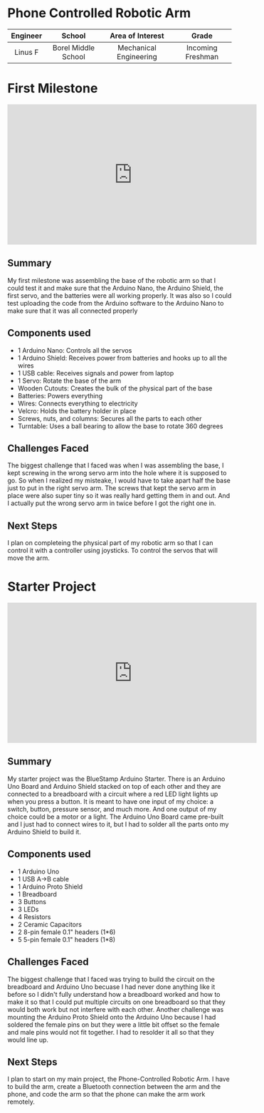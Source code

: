 # Phone Controlled Robotic Arm
<!---The phone-controlled robotic arm is a 3-jointed arm with a rotating base. It has a claw that opens and closes to pick up and grab objects. My biggest challenges, takeaways, and triumphs were...-->


| **Engineer** | **School** | **Area of Interest** | **Grade** |
|:--:|:--:|:--:|:--:|
| Linus F | Borel Middle School | Mechanical Engineering | Incoming Freshman

<!---**Replace the BlueStamp logo below with an image of yourself and your completed project. Follow the guide [here](https://tomcam.github.io/least-github-pages/adding-images-github-pages-site.html) if you need help.**

![Headstone Image](logo.svg)
  
# Final Milestone

**Don't forget to replace the text below with the embedding for your milestone video. Go to Youtube, click Share -> Embed, and copy and paste the code to replace what's below.**

<iframe width="560" height="315" src="https://www.youtube.com/watch?v=v7GNhi7AYkI" title="YouTube video player" frameborder="0" allow="accelerometer; autoplay; clipboard-write; encrypted-media; gyroscope; picture-in-picture; web-share" allowfullscreen></iframe>

For your final milestone, explain the outcome of your project. Key details to include are:
- What you've accomplished since your previous milestone
- What your biggest challenges and triumphs were at BSE
- A summary of key topics you learned about
- What you hope to learn in the future after everything you've learned at BSE



# Second Milestone

**Don't forget to replace the text below with the embedding for your milestone video. Go to Youtube, click Share -> Embed, and copy and paste the code to replace what's below.**

<iframe width="560" height="315" src="https://www.youtube.com/embed/y3VAmNlER5Y" title="YouTube video player" frameborder="0" allow="accelerometer; autoplay; clipboard-write; encrypted-media; gyroscope; picture-in-picture; web-share" allowfullscreen></iframe>

For your second milestone, explain what you've worked on since your previous milestone. You can highlight:
- Technical details of what you've accomplished and how they contribute to the final goal
- What has been surprising about the project so far
- Previous challenges you faced that you overcame
- What needs to be completed before your final milestone 
-->
# First Milestone

<!---**Don't forget to replace the text below with the embedding for your milestone video. Go to Youtube, click Share -> Embed, and copy and paste the code to replace what's below.**-->

<iframe width="560" height="315" src="https://www.youtube.com/embed/CaCazFBhYKs" title="YouTube video player" frameborder="0" allow="accelerometer; autoplay; clipboard-write; encrypted-media; gyroscope; picture-in-picture; web-share" allowfullscreen></iframe>

<!---For your first milestone, describe what your project is and how you plan to build it. You can include:
- An explanation about the different components of your project and how they will all integrate together
- Technical progress you've made so far
- Challenges you're facing and solving in your future milestones
- What your plan is to complete your project-->

## Summary

My first milestone was assembling the base of the robotic arm so that I could test it and make sure that the Arduino Nano, the Arduino Shield, the first servo, and the batteries were all working properly. It was also so I could test uploading the code from the Arduino software to the Arduino Nano to make sure that it was all connected properly

## Components used

- 1 Arduino Nano: Controls all the servos
- 1 Arduino Shield: Receives power from batteries and hooks up to all the wires
- 1 USB cable: Receives signals and power from laptop
- 1 Servo: Rotate the base of the arm
- Wooden Cutouts: Creates the bulk of the physical part of the base
- Batteries: Powers everything
- Wires: Connects everything to electricity
- Velcro: Holds the battery holder in place
- Screws, nuts, and columns: Secures all the parts to each other
- Turntable: Uses a ball bearing to allow the base to rotate 360 degrees

## Challenges Faced

The biggest challenge that I faced was when I was assembling the base, I kept screwing in the wrong servo arm into the hole where it is supposed to go. So when I realized my misteake, I would have to take apart half the base just to put in the right servo arm. The screws that kept the servo arm in place were also super tiny so it was really hard getting them in and out. And I actually put the wrong servo arm in twice before I got the right one in.

## Next Steps

I plan on completeing the physical part of my robotic arm so that I can control it with a controller using joysticks. To control the servos that will move the arm.

<!---# Schematics 
Here's where you'll put images of your schematics. [Tinkercad](https://www.tinkercad.com/blog/official-guide-to-tinkercad-circuits) and [Fritzing](https://fritzing.org/learning/) are both great resoruces to create professional schematic diagrams, though BSE recommends Tinkercad becuase it can be done easily and for free in the browser. 

# Code
Here's where you'll put your code. The syntax below places it into a block of code. Follow the guide [here]([url](https://www.markdownguide.org/extended-syntax/)) to learn how to customize it to your project needs. 

```c++
void setup() {
  // put your setup code here, to run once:
  Serial.begin(9600);
  Serial.println("Hello World!");
}

void loop() {
  // put your main code here, to run repeatedly:

}
```

# Bill of Materials
Here's where you'll list the parts in your project. To add more rows, just copy and paste the example rows below.
Don't forget to place the link of where to buy each component inside the quotation marks in the corresponding row after href =. Follow the guide [here]([url](https://www.markdownguide.org/extended-syntax/)) to learn how to customize this to your project needs. 

| **Part** | **Note** | **Price** | **Link** |
|:--:|:--:|:--:|:--:|
| Item Name | What the item is used for | $Price | <a href="https://www.amazon.com/Arduino-A000066-ARDUINO-UNO-R3/dp/B008GRTSV6/"> Link </a> |
| Item Name | What the item is used for | $Price | <a href="https://www.amazon.com/Arduino-A000066-ARDUINO-UNO-R3/dp/B008GRTSV6/"> Link </a> |
| Item Name | What the item is used for | $Price | <a href="https://www.amazon.com/Arduino-A000066-ARDUINO-UNO-R3/dp/B008GRTSV6/"> Link </a> |

# Other Resources/Examples
One of the best parts about Github is that you can view how other people set up their own work. Here are some past BSE portfolios that are awesome examples. You can view how they set up their portfolio, and you can view their index.md files to understand how they implemented different portfolio components.
- [Example 1](https://trashytuber.github.io/YimingJiaBlueStamp/)
- [Example 2](https://sviatil0.github.io/Sviatoslav_BSE/)
- [Example 3](https://arneshkumar.github.io/arneshbluestamp/)

To watch the BSE tutorial on how to create a portfolio, click here.-->

# Starter Project

<!---**Don't forget to replace the text below with the embedding for your milestone video. Go to Youtube, click Share -> Embed, and copy and paste the code to replace what's below.**-->

<iframe width="560" height="315" src="https://www.youtube.com/watch?v=syb-JsTi7dA" title="YouTube video player" frameborder="0" allow="accelerometer; autoplay; clipboard-write; encrypted-media; gyroscope; picture-in-picture; web-share" allowfullscreen></iframe>

## Summary 

My starter project was the BlueStamp Arduino Starter. There is an Arduino Uno Board and Arduino Shield stacked on top of each other and they are connected to a breadboard with a circuit where a red LED light lights up when you press a button. It is meant to have one input of my choice: a switch, button, pressure sensor, and much more. And one output of my choice could be a motor or a light. The Arduino Uno Board came pre-built and I just had to connect wires to it, but I had to solder all the parts onto my Arduino Shield to build it. 

## Components used

- 1 Arduino Uno
- 1 USB A->B cable
- 1 Arduino Proto Shield
- 1 Breadboard
- 3 Buttons
- 3 LEDs
- 4 Resistors
- 2 Ceramic Capacitors
- 2 8-pin female 0.1" headers (1*6)
- 5 5-pin female 0.1" headers (1*8)

##  Challenges Faced

The biggest challenge that I faced was trying to build the circuit on the breadboard and Arduino Uno becuase I had never done anything like it before so I didn't fully understand how a breadboard worked and how to make it so that I could put multiple circuits on one breadboard so that they would both work but not interfere with each other. Another challenge was mounting the Arduino Proto Shield onto the Arduino Uno because I had soldered the female pins on but they were a little bit offset so the female and male pins would not fit together. I had to resolder it all so that they would line up.

## Next Steps

I plan to start on my main project, the Phone-Controlled Robotic Arm. I have to build the arm, create a Bluetooth connection between the arm and the phone, and code the arm so that the phone can make the arm work remotely.
